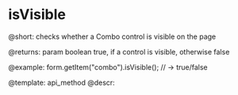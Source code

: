 isVisible
=============

@short: checks whether a Combo control is visible on the page

@returns:
param   boolean     true, if a control is visible, otherwise false


@example:
form.getItem("combo").isVisible(); 
// -> true/false


@template: api_method
@descr:


